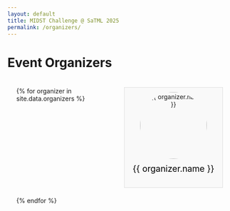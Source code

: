 ```yaml
---
layout: default
title: MIDST Challenge @ SaTML 2025
permalink: /organizers/
---
```

<style>
p, ol, ul, li {
  color: #000000 !important
}


.organizers-page .organizer-grid {
  display: grid;
  grid-template-columns: repeat(auto-fit, minmax(200px, 1fr));
  gap: 20px;
  padding: 20px;
}

.organizers-page .organizer {
  text-align: center;
  border: 1px solid #ddd;
  padding: 10px;
  background-color: #f9f9f9;
}

.organizers-page .organizer img {
  width: 150px;       /* Set a fixed width */
  height: 150px;      /* Set a fixed height */
  object-fit: cover;  /* Scale the image to cover the container */
  border-radius: 50%;
}

.organizers-page .organizer p {
  margin-top: 10px;
  font-size: 1.2rem;
}

</style>
# Event Organizers

<div class="organizers-page">

  <div class="organizer-grid">
    {% for organizer in site.data.organizers %}
    <div class="organizer">
<img src="{{ '/assets/images/' | relative_url }}{{ organizer.image }}" alt="{{ organizer.name }}">
      <p>{{ organizer.name }}</p>
    </div>
    {% endfor %}
  </div>
</div>
